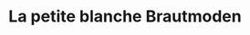 ---
title: "La petite blanche Brautmoden"
url: /gustavsburg/la-petite-blanche-brautmoden/
shop: Kleidung
---